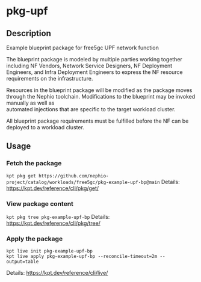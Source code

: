 # pkg-upf

## Description
Example blueprint package for free5gc UPF network function

The blueprint package is modeled by multiple parties working together including
NF Vendors, Network Service Designers, NF Deployment Engineers, and Infra Deployment
Engineers to express the NF resource requirements on the infrastructure.

Resources in the blueprint package will be modified as the package moves through the 
Nephio toolchain. Modifications to the blueprint may be invoked manually as well as   
automated injections that are specific to the target workload cluster.

All blueprint package requirements must be fulfilled before the NF can be 
deployed to a workload cluster. 

## Usage

### Fetch the package
`kpt pkg get https://github.com/nephio-project/catalog/workloads/free5gc/pkg-example-upf-bp@main`
Details: https://kpt.dev/reference/cli/pkg/get/

### View package content
`kpt pkg tree pkg-example-upf-bp`
Details: https://kpt.dev/reference/cli/pkg/tree/

### Apply the package
```
kpt live init pkg-example-upf-bp
kpt live apply pkg-example-upf-bp --reconcile-timeout=2m --output=table
```
Details: https://kpt.dev/reference/cli/live/